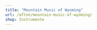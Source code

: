 ```yaml
---
title: "Mountain Music of Wyoming"
url: /afton/mountain-music-of-wyoming/
shop: Instrumente
---
```

